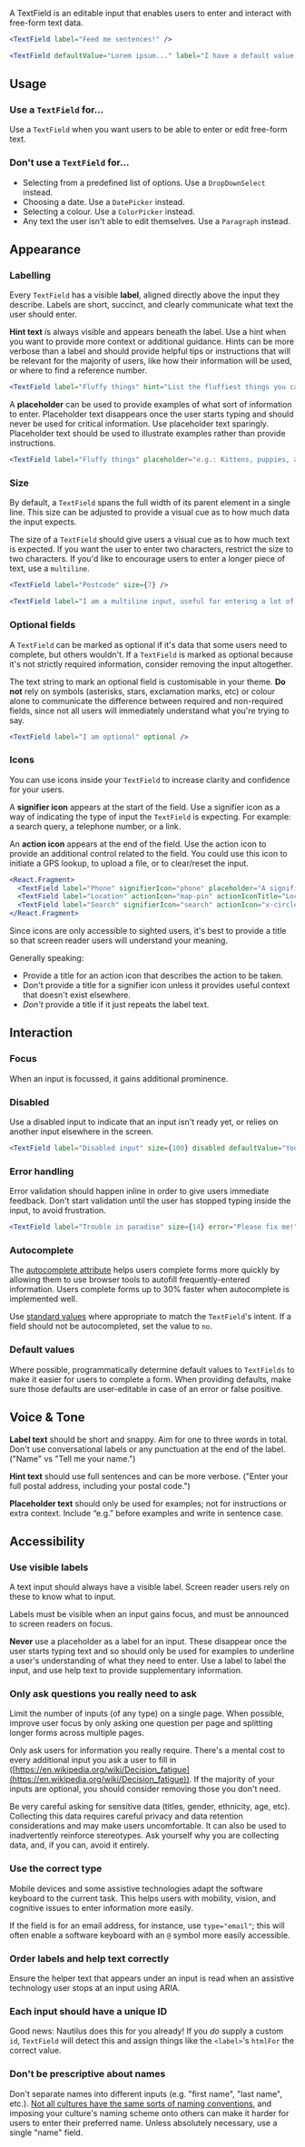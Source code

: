 A TextField is an editable input that enables users to enter and interact with free-form text data.

```jsx
<TextField label="Feed me sentences!" />

<TextField defaultValue="Lorem ipsum..." label="I have a default value." />
```

## Usage

### Use a `TextField` for...

Use a `TextField` when you want users to be able to enter or edit free-form text.

### Don't use a `TextField` for...

- Selecting from a predefined list of options. Use a `DropDownSelect` instead.
- Choosing a date. Use a `DatePicker` instead.
- Selecting a colour. Use a `ColorPicker` instead.
- Any text the user isn't able to edit themselves. Use a `Paragraph` instead.

## Appearance

### Labelling

Every `TextField` has a visible **label**, aligned directly above the input they describe. Labels are short, succinct, and clearly communicate what text the user should enter.

**Hint text** is always visible and appears beneath the label. Use a hint when you want to provide more context or additional guidance. Hints can be more verbose than a label and should provide helpful tips or instructions that will be relevant for the majority of users, like how their information will be used, or where to find a reference number.

```jsx
<TextField label="Fluffy things" hint="List the fluffiest things you can think of, ideally in alphabetical order." placeholder="e.g.: Kittens, puppies, and ponies." />
```

A **placeholder** can be used to provide examples of what sort of information to enter. Placeholder text disappears once the user starts typing and should never be used for critical information. Use placeholder text sparingly. Placeholder text should be used to illustrate examples rather than provide instructions.

```jsx
<TextField label="Fluffy things" placeholder="e.g.: Kittens, puppies, and ponies." />
```

### Size

By default, a `TextField` spans the full width of its parent element in a single line. This size can be adjusted to provide a visual cue as to how much data the input expects.

The size of a `TextField` should give users a visual cue as to how much text is expected. If you want the user to enter two characters, restrict the size to two characters. If you'd like to encourage users to enter a longer piece of text, use a `multiline`.

```jsx
<TextField label="Postcode" size={7} />

<TextField label="I am a multiline input, useful for entering a lot of tex." multiline />
```

### Optional fields

A `TextField` can be marked as optional if it's data that some users need to complete, but others wouldn't. If a `TextField` is marked as optional because it's not strictly required information, consider removing the input altogether.

The text string to mark an optional field is customisable in your theme. **Do not** rely on symbols (asterisks, stars, exclamation marks, etc) or colour alone to communicate the difference between required and non-required fields, since not all users will immediately understand what you're trying to say.

```jsx
<TextField label="I am optional" optional />
```

### Icons

You can use icons inside your `TextField` to increase clarity and confidence for your users.

A **signifier icon** appears at the start of the field. Use a signifier icon as a way of indicating the type of input the `TextField` is expecting. For example: a search query, a telephone number, or a link.

An **action icon** appears at the end of the field. Use the action icon to provide an additional control related to the field. You could use this icon to initiate a GPS lookup, to upload a file, or to clear/reset the input.

```jsx
<React.Fragment>
  <TextField label="Phone" signifierIcon="phone" placeholder="A signifier (leading) icon hints at the input required" />
  <TextField label="Location" actionIcon="map-pin" actionIconTitle="Locate me" placeholder="An action (trailing) icon is used as an additional control" />
  <TextField label="Search" signifierIcon="search" actionIcon="x-circle" actionIconTitle="Clear field" />
</React.Fragment>
```

Since icons are only accessible to sighted users, it's best to provide a title so that screen reader users will understand your meaning.

Generally speaking:
- Provide a title for an action icon that describes the action to be taken.
- Don't provide a title for a signifier icon unless it provides useful context that doesn't exist elsewhere. 
- *Don't* provide a title if it just repeats the label text. 

## Interaction

### Focus

When an input is focussed, it gains additional prominence.

### Disabled

Use a disabled input to indicate that an input isn't ready yet, or relies on another input elsewhere in the screen.

```jsx
<TextField label="Disabled input" size={100} disabled defaultValue="You don't need to worry about me." />
```

### Error handling

Error validation should happen inline in order to give users immediate feedback. Don't start validation until the user has stopped typing inside the input, to avoid frustration.

```jsx
<TextField label="Trouble in paradise" size={14} error="Please fix me!" />
```

### Autocomplete

The [autocomplete attribute](https://cloudfour.com/thinks/autofill-what-web-devs-should-know-but-dont/) helps users complete forms more quickly by allowing them to use browser tools to autofill frequently-entered information. Users complete forms up to 30% faster when autocomplete is implemented well.

Use [standard values](https://html.spec.whatwg.org/multipage/form-control-infrastructure.html#autofill) where appropriate to match the `TextField`'s intent. If a field should not be autocompleted, set the value to `no`.

### Default values

Where possible, programmatically determine default values to `TextFields` to make it easier for users to complete a form. When providing defaults, make sure those defaults are user-editable in case of an error or false positive.

## Voice & Tone

**Label text** should be short and snappy. Aim for one to three words in total. Don't use conversational labels or any punctuation at the end of the label. ("Name" vs "Tell me your name.")

**Hint text** should use full sentences and can be more verbose. ("Enter your full postal address, including your postal code.")

**Placeholder text** should only be used for examples; not for instructions or extra context. Include “e.g.” before examples and write in sentence case.

## Accessibility

### Use visible labels

A text input should always have a visible label. Screen reader users rely on these to know what to input.

Labels must be visible when an input gains focus, and must be announced to screen readers on focus.

**Never** use a placeholder as a label for an input. These disappear once the user starts typing text and so should only be used for examples to underline a user's understanding of what they need to enter. Use a label to label the input, and use help text to provide supplementary information.

### Only ask questions you really need to ask

Limit the number of inputs (of any type) on a single page. When possible, improve user focus by only asking one question per page and splitting longer forms across multiple pages.

Only ask users for information you really require. There's a mental cost to every additional input you ask a user to fill in ([https://en.wikipedia.org/wiki/Decision_fatigue](https://en.wikipedia.org/wiki/Decision_fatigue)). If the majority of your inputs are optional, you should consider removing those you don't need.

Be very careful asking for sensitive data (titles, gender, ethnicity, age, etc). Collecting this data requires careful privacy and data retention considerations and may make users uncomfortable. It can also be used to inadvertently reinforce stereotypes. Ask yourself why you are collecting data, and, if you can, avoid it entirely.

### Use the correct type

Mobile devices and some assistive technologies adapt the software keyboard to the current task. This helps users with mobility, vision, and cognitive issues to enter information more easily.

If the field is for an email address, for instance, use `type="email"`; this will often enable a software keyboard with an `@` symbol more easily accessible.

### Order labels and help text correctly

Ensure the helper text that appears under an input is read when an assistive technology user stops at an input using ARIA.

### Each input should have a unique ID

Good news: Nautilus does this for you already! If you _do_ supply a custom `id`, `TextField` will detect this and assign things like the `<label>`'s `htmlFor` the correct value.

### Don't be prescriptive about names

Don't separate names into different inputs (e.g. "first name", "last name", etc.). [Not all cultures have the same sorts of naming conventions](https://www.kalzumeus.com/2010/06/17/falsehoods-programmers-believe-about-names/), and imposing your culture's naming scheme onto others can make it harder for users to enter their preferred name. Unless absolutely necessary, use a single "name" field.
